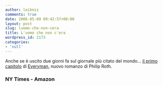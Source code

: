 ```yaml
---
author: leibniz
comments: true
date: 2006-05-09 09:42:57+00:00
layout: post
slug: luomo-che-non-cera
title: L'uomo che non c'era
wordpress_id: 2173
categories:
- 'null'
---
```


Anche se è uscito due giorni fa sul giornale più citato del mondo... [il primo capitolo](http://www.nytimes.com/2006/05/07/books/chapters/0507-1st-roth.html?_r=1&oref=slogin) di [Everyman](http://www.amazon.com/gp/product/061873516X/qid=1147167407/sr=2-1/ref=sr_2_1/103-0494895-3889402?s=books&v=glance&n=283155), nuovo romanzo di Philip Roth.


### NY Times - Amazon
